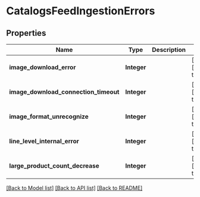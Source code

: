 # CatalogsFeedIngestionErrors
## Properties

Name | Type | Description | Notes
------------ | ------------- | ------------- | -------------
**image\_download\_error** | **Integer** |  | [optional] [default to null]
**image\_download\_connection\_timeout** | **Integer** |  | [optional] [default to null]
**image\_format\_unrecognize** | **Integer** |  | [optional] [default to null]
**line\_level\_internal\_error** | **Integer** |  | [optional] [default to null]
**large\_product\_count\_decrease** | **Integer** |  | [optional] [default to null]

[[Back to Model list]](../README.md#documentation-for-models) [[Back to API list]](../README.md#documentation-for-api-endpoints) [[Back to README]](../README.md)

